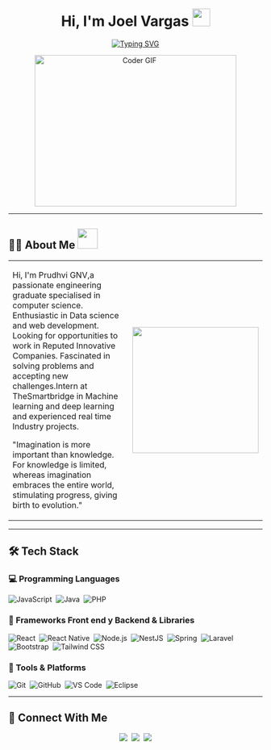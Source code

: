 <h1 align="center">Hi, I'm Joel Vargas <img src="https://media.giphy.com/media/hvRJCLFzcasrR4ia7z/giphy.gif" width="35px"></h1>

<p align="center">
  <a href="https://git.io/typing-svg">
    <img src="https://readme-typing-svg.demolab.com?font=Fira+Code&pause=1000&center=true&vCenter=true&width=435&lines=Joel+Vargas+J.;Full+Stack+Developer;Systems+Engineer;Competitive+Programmer" alt="Typing SVG" />
  </a>
</p>

<p align="center">
  <img src="https://media.giphy.com/media/SWoSkN6DxTszqIKEqv/giphy.gif" width="400" height="300" alt="Coder GIF" />
</p>

---

## 🧑‍💻 About Me <img src="https://github.com/7oSkaaa/7oSkaaa/blob/main/Images/about_me.gif?raw=true" width="40px">

<div align="justify">

<table>
<tr>
<td>

Hi, I'm Prudhvi GNV,a passionate engineering graduate specialised in computer science. Enthusiastic in Data science and web development. Looking for opportunities to work in Reputed Innovative Companies. Fascinated in solving problems and accepting new challenges.Intern at TheSmartbridge in Machine learning and deep learning and experienced real time Industry projects.

"Imagination is more important than knowledge. For knowledge is limited, whereas imagination embraces the entire world, stimulating progress, giving birth to evolution."

</td>
<td>
  <img src="https://github.com/7oSkaaa/7oSkaaa/blob/main/Images/Right_Side.gif?raw=true" width="250px"/>
</td>
</tr>
</table>

</div>


---

## 🛠 Tech Stack

### 💻 Programming Languages  
![JavaScript](https://img.shields.io/badge/-JavaScript-05122A?style=flat&logo=javascript)&nbsp;
![Java](https://img.shields.io/badge/-Java-05122A?style=flat&logo=java&logoColor=FFA518)&nbsp;
![PHP](https://img.shields.io/badge/-PHP-05122A?style=flat&logo=php)&nbsp;

### 🧰 Frameworks Front end y Backend & Libraries  
![React](https://img.shields.io/badge/-React-05122A?style=flat&logo=react)&nbsp;
![React Native](https://img.shields.io/badge/-React%20Native-05122A?style=flat&logo=react)&nbsp;
![Node.js](https://img.shields.io/badge/-Node.js-05122A?style=flat&logo=node.js)&nbsp;
![NestJS](https://img.shields.io/badge/-NestJS-05122A?style=flat&logo=nestjs&logoColor=E0234E)&nbsp;
![Spring](https://img.shields.io/badge/-Spring-05122A?style=flat&logo=spring)&nbsp;
![Laravel](https://img.shields.io/badge/-Laravel-05122A?style=flat&logo=laravel)&nbsp;
![Bootstrap](https://img.shields.io/badge/-Bootstrap-05122A?style=flat&logo=bootstrap&logoColor=563D7C)&nbsp;
![Tailwind CSS](https://img.shields.io/badge/-Tailwind%20CSS-05122A?style=flat&logo=tailwind-css&logoColor=38B2AC)
&nbsp;

### 🧪 Tools & Platforms  
![Git](https://img.shields.io/badge/-Git-05122A?style=flat&logo=git)&nbsp;
![GitHub](https://img.shields.io/badge/-GitHub-05122A?style=flat&logo=github)&nbsp;
![VS Code](https://img.shields.io/badge/-VS%20Code-05122A?style=flat&logo=visual-studio-code&logoColor=007ACC)&nbsp;
![Eclipse](https://img.shields.io/badge/-Eclipse-05122A?style=flat&logo=eclipse-ide&logoColor=2C2255)



---

## 🤝 Connect With Me

<p align="center">
  <a href="https://www.linkedin.com/in/tu-linkedin"><img src="https://img.shields.io/badge/-LinkedIn-05122A?style=flat&logo=linkedin" /></a>&nbsp;
  <a href="https://github.com/tu-usuario"><img src="https://img.shields.io/badge/-GitHub-05122A?style=flat&logo=github" /></a>&nbsp;
  <a href="mailto:tuemail@gmail.com"><img src="https://img.shields.io/badge/-Gmail-05122A?style=flat&logo=gmail" /></a>
</p>

